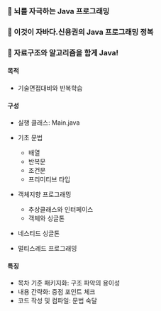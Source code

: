 ### :pencil: 뇌를 자극하는 Java 프로그래밍
### :pencil: 이것이 자바다.신용권의 Java 프로그래밍 정복
### :pencil: 자료구조와 알고리즘을 함게 Java!

#### 목적
- 기술면접대비와 반복학습

#### 구성
- 실행 클래스: Main.java

- 기초 문법
  - 배열
  - 반복문
  - 조건문
  - 프리미티브 타입
- 객체지향 프로그래밍 
  - 추상클래스와 인터페이스
  - 객체와 싱글톤
- 네스티드 싱글톤
- 멀티스레드 프로그래밍

#### 특징
- 목차 기준 패키지화: 구조 파악의 용이성
- 내용 간략화: 중점 포인트 체크
- 코드 작성 및 컴파일: 문법 숙달
